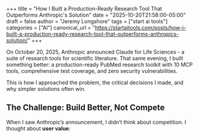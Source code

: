 +++
title = "How I Built a Production-Ready Research Tool That Outperforms Anthropic's Solution"
date = "2025-10-20T21:58:00-05:00"
draft = false
author = "Jeremy Longshore"
tags = ["start ai tools"]
categories = ["AI"]
canonical_url = "https://startaitools.com/posts/how-i-built-a-production-ready-research-tool-that-outperforms-anthropics-solution/"
+++

<p>On October 20, 2025, Anthropic announced Claude for Life Sciences - a suite of research tools for scientific literature. That same evening, I built something better: a production-ready PubMed research toolkit with 10 MCP tools, comprehensive test coverage, and zero security vulnerabilities.</p>
<p>This is how I approached the problem, the critical decisions I made, and why simpler solutions often win.</p>
<h2 id="the-challenge-build-better-not-compete">The Challenge: Build Better, Not Compete</h2>
<p>When I saw Anthropic’s announcement, I didn’t think about competition. I thought about <strong>user value</strong>:</p>
